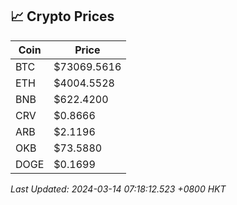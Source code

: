 ## 📈 Crypto Prices

| Coin | Price |
| ---- | ----- |
| BTC | $73069.5616 |
| ETH | $4004.5528 |
| BNB | $622.4200 |
| CRV | $0.8666 |
| ARB | $2.1196 |
| OKB | $73.5880 |
| DOGE | $0.1699 |

_Last Updated: 2024-03-14 07:18:12.523 +0800 HKT_